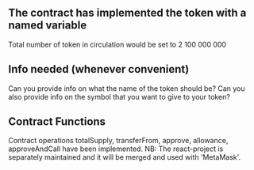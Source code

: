 ## The contract has implemented the token with a named variable 

Total number of token in circulation would be set to 2 100 000 000

## Info needed (whenever convenient)

Can you provide info on what the name of the token should be?
Can you also provide info on the symbol that you want to give to your token?

## Contract Functions 

Contract operations totalSupply, transferFrom, approve, allowance, approveAndCall have been implemented. NB: The react-project is separately maintained and it will be merged and used with 'MetaMask'.  
